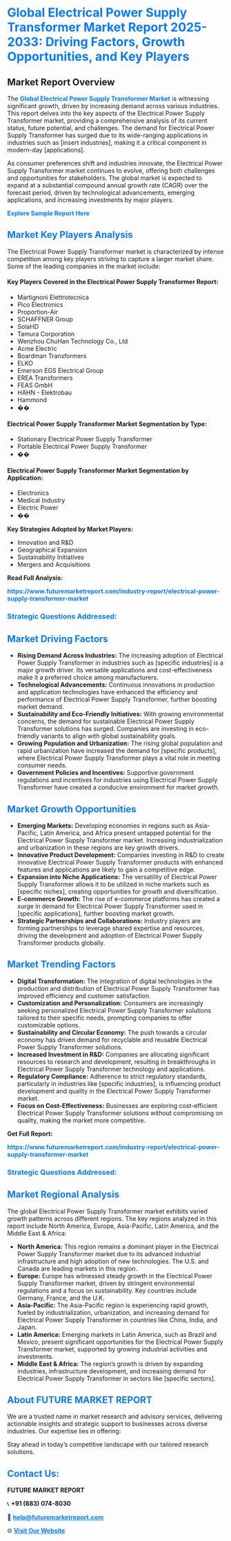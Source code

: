 <h1 style="color: #007BFF;">Global Electrical Power Supply Transformer Market Report 2025-2033: Driving Factors, Growth Opportunities, and Key Players</h1>

<section id="overview">
<h2>Market Report Overview</h2>
<p>The <a href="https://www.futuremarketreport.com/industry-report/electrical-power-supply-transformer-market" style="color: #007BFF; text-decoration: none;"><strong>Global Electrical Power Supply Transformer Market</strong></a> is witnessing significant growth, driven by increasing demand across various industries. This report delves into the key aspects of the Electrical Power Supply Transformer market, providing a comprehensive analysis of its current status, future potential, and challenges. The demand for Electrical Power Supply Transformer has surged due to its wide-ranging applications in industries such as [insert industries], making it a critical component in modern-day [applications].</p>
<p>As consumer preferences shift and industries innovate, the Electrical Power Supply Transformer market continues to evolve, offering both challenges and opportunities for stakeholders. The global market is expected to expand at a substantial compound annual growth rate (CAGR) over the forecast period, driven by technological advancements, emerging applications, and increasing investments by major players.</p>
</section>

<section id="overview">
<p><a href="https://www.futuremarketreport.com/request-sample/reportId=117173" style="color: #007BFF; text-decoration: none;"><strong>Explore Sample Report Here</strong></a></p>
</section>

<section id="key-players">
<h2 style="color: #007BFF;">Market Key Players Analysis</h2>
<p>The Electrical Power Supply Transformer market is characterized by intense competition among key players striving to capture a larger market share. Some of the leading companies in the market include:</p>
<h4>Key Players Covered in the Electrical Power Supply Transformer Report:</h4>
<ul><li>Martignoni Elettrotecnica</li><li>Pico Electronics</li><li>Proportion-Air</li><li>SCHAFFNER Group</li><li>SolaHD</li><li>Tamura Corporation</li><li>Wenzhou ChuHan Technology Co., Ltd</li><li>Acme Electric</li><li>Boardman Transformers</li><li>ELKO</li><li>Emerson EGS Electrical Group</li><li>EREA Transformers</li><li>FEAS GmbH</li><li>HAHN - Elektrobau</li><li>Hammond</li><li>��</li></ul>
<h4>Electrical Power Supply Transformer Market Segmentation by Type:</h4>
<ul><li>Stationary Electrical Power Supply Transformer</li><li>Portable Electrical Power Supply Transformer</li><li>��</li></ul>

<h4>Electrical Power Supply Transformer Market Segmentation by Application:</h4>
<ul><li>Electronics</li><li>Medical Industry</li><li>Electric Power</li><li>��</li></ul>
<p><strong>Key Strategies Adopted by Market Players:</strong></p>
<ul>
<li>Innovation and R&D</li>
<li>Geographical Expansion</li>
<li>Sustainability Initiatives</li>
<li>Mergers and Acquisitions</li>
</ul>
</section>

<section>
<p><strong>Read Full Analysis: </strong></p><a href="https://www.futuremarketreport.com/industry-report/electrical-power-supply-transformer-market" style="color: #007BFF; text-decoration: none;"><strong>https://www.futuremarketreport.com/industry-report/electrical-power-supply-transformer-market</strong></a>
<h3 style="color: #007BFF;">Strategic Questions Addressed:</h3>
</section>

<section id="driving-factors">
<h2 style="color: #007BFF;">Market Driving Factors</h2>
<ul>
<li><strong>Rising Demand Across Industries:</strong> The increasing adoption of Electrical Power Supply Transformer in industries such as [specific industries] is a major growth driver. Its versatile applications and cost-effectiveness make it a preferred choice among manufacturers.</li>
<li><strong>Technological Advancements:</strong> Continuous innovations in production and application technologies have enhanced the efficiency and performance of Electrical Power Supply Transformer, further boosting market demand.</li>
<li><strong>Sustainability and Eco-Friendly Initiatives:</strong> With growing environmental concerns, the demand for sustainable Electrical Power Supply Transformer solutions has surged. Companies are investing in eco-friendly variants to align with global sustainability goals.</li>
<li><strong>Growing Population and Urbanization:</strong> The rising global population and rapid urbanization have increased the demand for [specific products], where Electrical Power Supply Transformer plays a vital role in meeting consumer needs.</li>
<li><strong>Government Policies and Incentives:</strong> Supportive government regulations and incentives for industries using Electrical Power Supply Transformer have created a conducive environment for market growth.</li>
</ul>
</section>

<section id="growth-opportunities">
<h2 style="color: #007BFF;">Market Growth Opportunities</h2>
<ul>
<li><strong>Emerging Markets:</strong> Developing economies in regions such as Asia-Pacific, Latin America, and Africa present untapped potential for the Electrical Power Supply Transformer market. Increasing industrialization and urbanization in these regions are key growth drivers.</li>
<li><strong>Innovative Product Development:</strong> Companies investing in R&D to create innovative Electrical Power Supply Transformer products with enhanced features and applications are likely to gain a competitive edge.</li>
<li><strong>Expansion into Niche Applications:</strong> The versatility of Electrical Power Supply Transformer allows it to be utilized in niche markets such as [specific niches], creating opportunities for growth and diversification.</li>
<li><strong>E-commerce Growth:</strong> The rise of e-commerce platforms has created a surge in demand for Electrical Power Supply Transformer used in [specific applications], further boosting market growth.</li>
<li><strong>Strategic Partnerships and Collaborations:</strong> Industry players are forming partnerships to leverage shared expertise and resources, driving the development and adoption of Electrical Power Supply Transformer products globally.</li>
</ul>
</section>

<section id="trending-factors">
<h2 style="color: #007BFF;">Market Trending Factors</h2>
<ul>
<li><strong>Digital Transformation:</strong> The integration of digital technologies in the production and distribution of Electrical Power Supply Transformer has improved efficiency and customer satisfaction.</li>
<li><strong>Customization and Personalization:</strong> Consumers are increasingly seeking personalized Electrical Power Supply Transformer solutions tailored to their specific needs, prompting companies to offer customizable options.</li>
<li><strong>Sustainability and Circular Economy:</strong> The push towards a circular economy has driven demand for recyclable and reusable Electrical Power Supply Transformer solutions.</li>
<li><strong>Increased Investment in R&D:</strong> Companies are allocating significant resources to research and development, resulting in breakthroughs in Electrical Power Supply Transformer technology and applications.</li>
<li><strong>Regulatory Compliance:</strong> Adherence to strict regulatory standards, particularly in industries like [specific industries], is influencing product development and quality in the Electrical Power Supply Transformer market.</li>
<li><strong>Focus on Cost-Effectiveness:</strong> Businesses are exploring cost-efficient Electrical Power Supply Transformer solutions without compromising on quality, making the market more competitive.</li>
</ul>
</section>

<section>
<p><strong>Get Full Report: </strong></p><a href="https://www.futuremarketreport.com/industry-report/electrical-power-supply-transformer-market" style="color: #007BFF; text-decoration: none;"><strong>https://www.futuremarketreport.com/industry-report/electrical-power-supply-transformer-market</strong></a>
<h3 style="color: #007BFF;">Strategic Questions Addressed:</h3>
</section>


<section id="regional-analysis">
<h2 style="color: #007BFF;">Market Regional Analysis</h2>
<p>The global Electrical Power Supply Transformer market exhibits varied growth patterns across different regions. The key regions analyzed in this report include North America, Europe, Asia-Pacific, Latin America, and the Middle East & Africa:</p>
<ul>
<li><strong>North America:</strong> This region remains a dominant player in the Electrical Power Supply Transformer market due to its advanced industrial infrastructure and high adoption of new technologies. The U.S. and Canada are leading markets in this region.</li>
<li><strong>Europe:</strong> Europe has witnessed steady growth in the Electrical Power Supply Transformer market, driven by stringent environmental regulations and a focus on sustainability. Key countries include Germany, France, and the U.K.</li>
<li><strong>Asia-Pacific:</strong> The Asia-Pacific region is experiencing rapid growth, fueled by industrialization, urbanization, and increasing demand for Electrical Power Supply Transformer in countries like China, India, and Japan.</li>
<li><strong>Latin America:</strong> Emerging markets in Latin America, such as Brazil and Mexico, present significant opportunities for the Electrical Power Supply Transformer market, supported by growing industrial activities and investments.</li>
<li><strong>Middle East & Africa:</strong> The region’s growth is driven by expanding industries, infrastructure development, and increasing demand for Electrical Power Supply Transformer in sectors like [specific sectors].</li>
</ul>
</section>

<footer>
<h2 style="color: #007BFF;">About FUTURE MARKET REPORT</h2>
<p>We are a trusted name in market research and advisory services, delivering actionable insights and strategic support to businesses across diverse industries. Our expertise lies in offering:</p>

<p>Stay ahead in today’s competitive landscape with our tailored research solutions.</p>

<h2 style="color: #007BFF;">Contact Us:</h2>
<p><strong>FUTURE MARKET REPORT</strong></p>
<p>📞 <strong>+91 (883) 074-8030</strong></p>
<p>📧 <strong><a href="mailto:help@futuremarketreport.com" style="color: #007BFF;">help@futuremarketreport.com</a></strong></p>
<p>🌐 <strong><a href="https://www.futuremarketreport.com/" style="color: #007BFF;">Visit Our Website</a></strong></p>
</footer>